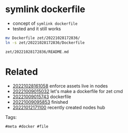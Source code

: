 # symlink dockerfile

- concept of `symlink dockerfile`
- tested and it still works

```sh
mv Dockerfile zet/20221028172836/
ln -s zet/20221028172836/Dockerfile

```

` zet/20221028172836/README.md `

# Related

- [20221028161058](/zet/20221028161058/README.md) enforce assets live in nodes
- [20221009015032](/zet/20221009015032/README.md) let's make a dockerfile for zet cmd
- [20221009015743](/zet/20221009015743/README.md) dockerfile
- [20221009095853](/zet/20221009095853/README.md) finished
- [20221012171100](/zet/20221012171100/README.md) recently created nodes hub

Tags:

    #meta #docker #file
